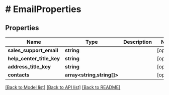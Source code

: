 # # EmailProperties

## Properties

Name | Type | Description | Notes
------------ | ------------- | ------------- | -------------
**sales_support_email** | **string** |  | [optional]
**help_center_title_key** | **string** |  | [optional]
**address_title_key** | **string** |  | [optional]
**contacts** | **array<string,string[]>** |  | [optional]

[[Back to Model list]](../../README.md#models) [[Back to API list]](../../README.md#endpoints) [[Back to README]](../../README.md)
